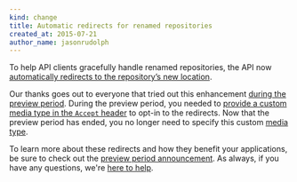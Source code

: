 ```yaml
---
kind: change
title: Automatic redirects for renamed repositories
created_at: 2015-07-21
author_name: jasonrudolph
---
```


To help API clients gracefully handle renamed repositories, the API now [automatically redirects to the repository’s new location][original-announcement].

Our thanks goes out to everyone that tried out this enhancement [during the preview period][original-announcement]. During the preview period, you needed to [provide a custom media type in the `Accept` header][preview-media-type] to opt-in to the redirects. Now that the preview period has ended, you no longer need to specify this custom [media type][].

To learn more about these redirects and how they benefit your applications, be sure to check out the [preview period announcement][original-announcement]. As always, if you have any questions, we're [here to help][contact].

[contact]: https://github.com/contact?form%5Bsubject%5D=API+Repository+Redirects
[media type]: /v3/media/
[original-announcement]: /changes/2015-04-17-preview-repository-redirects/
[preview-media-type]: /changes/2015-04-17-preview-repository-redirects/#how-can-i-try-out-the-redirects
